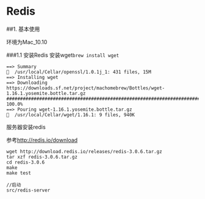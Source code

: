 # Redis

##1. 基本使用

环境为Mac_10.10


###1.1 安装Redis
安装wget`brew install wget`

    ==> Summary
    🍺  /usr/local/Cellar/openssl/1.0.1j_1: 431 files, 15M
    ==> Installing wget
    ==> Downloading https://downloads.sf.net/project/machomebrew/Bottles/wget-1.16.1.yosemite.bottle.tar.gz
    ######################################################################## 100.0%
    ==> Pouring wget-1.16.1.yosemite.bottle.tar.gz
    🍺  /usr/local/Cellar/wget/1.16.1: 9 files, 940K
    
服务器安装redis

参考<http://redis.io/download>

    wget http://download.redis.io/releases/redis-3.0.6.tar.gz
    tar xzf redis-3.0.6.tar.gz
    cd redis-3.0.6
    make
    make test
    
    //启动
    src/redis-server